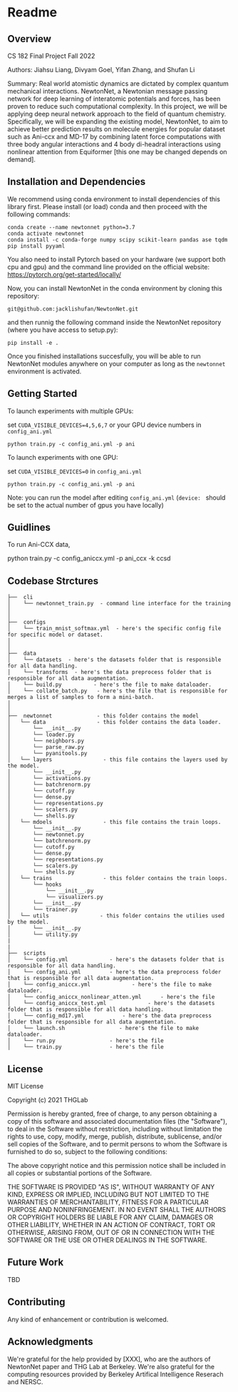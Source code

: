 # Readme #

## Overview ##

CS 182 Final Project Fall 2022

Authors: Jiahsu Liang, Divyam Goel, Yifan Zhang, and Shufan Li

Summary: Real world atomistic dynamics are dictated by complex quantum mechanical interactions. NewtonNet, a Newtonian message passing network for deep learning of interatomic potentials and forces, has been proven to reduce such computational complexity. 
In this project, we will be applying deep neural network approach to the field of quantum chemistry. Specifically, we will be expanding the existing model, NewtonNet, to aim to achieve better prediction results on molecule energies for popular dataset such as Ani-ccx and MD-17 by combining latent force computations with three body angular interactions and 4 body di-headral interactions using nonlinear attention from Equiformer [this one may be changed depends on demand].  

## Installation and Dependencies ##

We recommend using conda environment to install dependencies of this library first.
Please install (or load) conda and then proceed with the following commands:

    conda create --name newtonnet python=3.7
    conda activate newtonnet
    conda install -c conda-forge numpy scipy scikit-learn pandas ase tqdm
    pip install pyyaml

You also need to install Pytorch based on your hardware (we support both cpu and gpu) and the command line 
provided on the official website: https://pytorch.org/get-started/locally/

Now, you can install NewtonNet in the conda environment by cloning this repository:

    git@github.com:jacklishufan/NewtonNet.git

and then runnig the following command inside the NewtonNet repository (where you have access to setup.py):

    pip install -e .

Once you finished installations succesfully, you will be able to run NewtonNet modules
anywhere on your computer as long as the `newtonnet` environment is activated.


## Getting Started

To launch experiments with multiple GPUs:

set `CUDA_VISIBLE_DEVICES=4,5,6,7` or your GPU device numbers in `config_ani.yml`
```
python train.py -c config_ani.yml -p ani
```

To launch experiments with one GPU:

set `CUDA_VISIBLE_DEVICES=0` in `config_ani.yml`
```
python train.py -c config_ani.yml -p ani
```

Note: you can run the model after editing `config_ani.yml`  (`device: ` should be set to the actual number of gpus you have locally)


## Guidlines

To run Ani-CCX data,

python train.py -c config_aniccx.yml -p ani_ccx -k ccsd


## Codebase Strctures ##
```
├──  cli
│    └── newtonnet_train.py  - command line interface for the training
│
│
├──  configs  
│    └── train_mnist_softmax.yml  - here's the specific config file for specific model or dataset.
│ 
│
├──  data  
│    └── datasets  - here's the datasets folder that is responsible for all data handling.
│    └── transforms  - here's the data preprocess folder that is responsible for all data augmentation.
│    └── build.py  		   - here's the file to make dataloader.
│    └── collate_batch.py   - here's the file that is responsible for merges a list of samples to form a mini-batch.
│
│
├──  newtonnet              - this folder contains the model
│   └── data                - this folder contains the data loader.
│       └── __init__.py    
│       └── loader.py   
│       └── neighbors.py   
│       └── parse_raw.py    
│       └── pyanitools.py    
│   └── layers                - this file contains the layers used by the model.
│       └── __init__.py    
│       └── activations.py   
│       └── batchrenorm.py   
│       └── cutoff.py    
│       └── dense.py   
│       └── representations.py   
│       └── scalers.py    
│       └── shells.py   
│   └── mdoels                - this file contains the train loops.
│       └── __init__.py    
│       └── newtonnet.py   
│       └── batchrenorm.py   
│       └── cutoff.py    
│       └── dense.py   
│       └── representations.py   
│       └── scalers.py    
│       └── shells.py   
│   └── trains                - this folder contains the train loops.
│       └── hooks
│           └── __init__.py
│           └── visualizers.py
│       └── __init__.py   
│       └── trainer.py  
│   └── utils                - this folder contains the utilies used by the model.
│       └── __init__.py    
│       └── utility.py   
|
|
├──  scripts  
│    └── config.yml             - here's the datasets folder that is responsible for all data handling.
│    └── config_ani.yml         - here's the data preprocess folder that is responsible for all data augmentation.
│    └── config_aniccx.yml  		   - here's the file to make dataloader.
│    └── config_aniccx_nonlinear_atten.yml      - here's the file 
│    └── config_aniccx_test.yml             - here's the datasets folder that is responsible for all data handling.
│    └── config_md17.yml            - here's the data preprocess folder that is responsible for all data augmentation.
│    └── launch.sh       		   - here's the file to make dataloader.
│    └── run.py                 - here's the file 
│    └── train.py               - here's the file 
```

## License ##

MIT License

Copyright (c) 2021 THGLab

Permission is hereby granted, free of charge, to any person obtaining a copy
of this software and associated documentation files (the "Software"), to deal
in the Software without restriction, including without limitation the rights
to use, copy, modify, merge, publish, distribute, sublicense, and/or sell
copies of the Software, and to permit persons to whom the Software is
furnished to do so, subject to the following conditions:

The above copyright notice and this permission notice shall be included in all
copies or substantial portions of the Software.

THE SOFTWARE IS PROVIDED "AS IS", WITHOUT WARRANTY OF ANY KIND, EXPRESS OR
IMPLIED, INCLUDING BUT NOT LIMITED TO THE WARRANTIES OF MERCHANTABILITY,
FITNESS FOR A PARTICULAR PURPOSE AND NONINFRINGEMENT. IN NO EVENT SHALL THE
AUTHORS OR COPYRIGHT HOLDERS BE LIABLE FOR ANY CLAIM, DAMAGES OR OTHER
LIABILITY, WHETHER IN AN ACTION OF CONTRACT, TORT OR OTHERWISE, ARISING FROM,
OUT OF OR IN CONNECTION WITH THE SOFTWARE OR THE USE OR OTHER DEALINGS IN THE
SOFTWARE.


## Future Work ##

TBD


## Contributing
Any kind of enhancement or contribution is welcomed.


## Acknowledgments

We're grateful for the help provided by [XXX], who are the authors of NewtonNet paper and THG Lab at Berkeley.
We're also grateful for the computing resources provided by Berkeley Artifical Intelligence Reserach and NERSC. 


